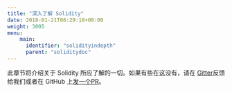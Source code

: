 ```yaml
---
title: "深入了解 Solidity"
date: 2018-01-21T06:29:18+08:00
weight: 3005 
menu:
    main: 
      identifier: "solidityindepth"
      parent: "soliditydoc"
---
```


此章节将介绍关于 Solidity 所应了解的一切。如果有些在这没有，请在 [Gitter](https://gitter.im/ethereum/solidity)反馈给我们或者在 GitHub 上[发一个PR](https://github.com/ethereum/solidity/pulls)。




